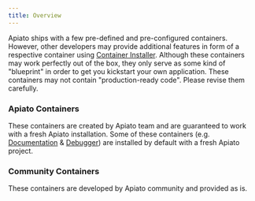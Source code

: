 ```yaml
---
title: Overview
---
```


Apiato ships with a few pre-defined and pre-configured containers. However, other developers may provide additional
features in form of a respective container using [Container Installer](container-installer).
Although these containers may work perfectly out of the box, they only serve as some kind of "blueprint" in order 
to get you kickstart your own application. These containers may not contain "production-ready code". Please revise them carefully.

### Apiato Containers
These containers are created by Apiato team and are guaranteed to work with a fresh Apiato installation.
Some of these containers (e.g. [Documentation](apiato-containers/documentation) & [Debugger](apiato-containers/debugger)) are installed by default with a fresh Apiato project.

### Community Containers
These containers are developed by Apiato community and provided as is.
